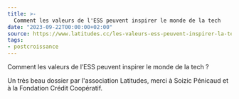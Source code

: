 ```yaml
---
title: >-
  Comment les valeurs de l'ESS peuvent inspirer le monde de la tech
date: "2023-09-22T00:00:00+02:00"
source: https://www.latitudes.cc/les-valeurs-ess-peuvent-inspirer-la-tech
tags:
- postcroissance
---
```


Comment les valeurs de l’ESS peuvent inspirer le monde de la tech ?

Un très beau dossier par l'association Latitudes, merci à Soizic Pénicaud et à la Fondation Crédit Coopératif.